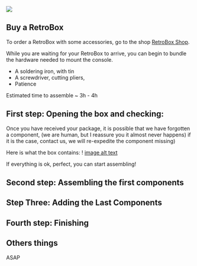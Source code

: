 <div class="image-header">
	<img src="https://i.imgur.com/32ObfXb.png"/>
</div>

## Buy a RetroBox

To order a RetroBox with some accessories, go to the shop [RetroBox Shop](https://retrobox.tech/shop).

While you are waiting for your RetroBox to arrive, you can begin to bundle the hardware needed to mount the console.

* A soldering iron, with tin
* A screwdriver, cutting pliers,
* Patience

Estimated time to assemble ~ 3h - 4h

## First step: Opening the box and checking:

Once you have received your package, it is possible that we have forgotten a component, (we are human, but I reassure you it almost never happens) if it is the case, contact us, we will re-expedite the component missing)

Here is what the box contains:
! [image alt text](https://static.retrobox.tech/img/box.png)

If everything is ok, perfect, you can start assembling!

## Second step: Assembling the first components

## Step Three: Adding the Last Components

## Fourth step: Finishing

## Others things

ASAP
